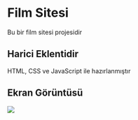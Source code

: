 <h1> Film Sitesi </h1>

Bu bir film sitesi projesidir

<h2> Harici Eklentidir </h2>

HTML, CSS ve JavaScript ile hazırlanmıştır

<h2> Ekran Görüntüsü </h2>

![](film.gif)

